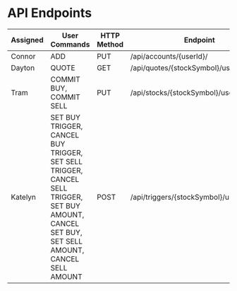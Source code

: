# API Endpoints

| Assigned | User Commands | HTTP Method | Endpoint |
| --- | --- | --- | --- |
| Connor | ADD | PUT | /api/accounts/{userId}/ |
| Dayton | QUOTE | GET | /api/quotes/{stockSymbol}/user/{userId} |
| Tram | COMMIT BUY, COMMIT SELL | PUT | /api/stocks/{stockSymbol}/user/{userId} |
| Katelyn | SET BUY TRIGGER, CANCEL BUY TRIGGER, SET SELL TRIGGER, CANCEL SELL TRIGGER, SET BUY AMOUNT, CANCEL SET BUY, SET SELL AMOUNT, CANCEL SELL AMOUNT  | POST | /api/triggers/{stockSymbol}/user/{userId} |
